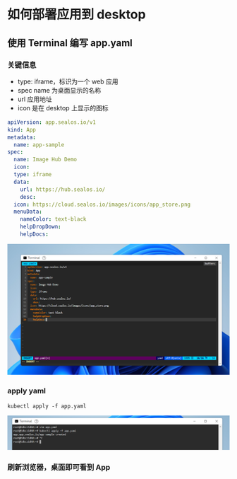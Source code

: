 # 如何部署应用到 desktop

## 使用 Terminal 编写 app.yaml

### 关键信息

- type: iframe，标识为一个 web 应用
- spec name 为桌面显示的名称
- url 应用地址
- icon 是在 desktop 上显示的图标

```yaml
apiVersion: app.sealos.io/v1
kind: App
metadata:
  name: app-sample
spec:
  name: Image Hub Demo
  icon:
  type: iframe
  data:
    url: https://hub.sealos.io/
    desc:
  icon: https://cloud.sealos.io/images/icons/app_store.png
  menuData:
    nameColor: text-black
    helpDropDown:
    helpDocs:
```

![appyaml.png](./image/app-yaml.png)

### apply yaml

```
kubectl apply -f app.yaml
```

![apply](./image/app-apply-command.png)

### 刷新浏览器，桌面即可看到 App
